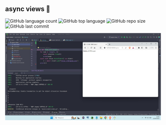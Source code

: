 ## async views :snake:

![GitHub language count](https://img.shields.io/github/languages/count/adilsonmicuim/async-views)
![GitHub top language](https://img.shields.io/github/languages/top/adilsonmicuim/async-views)
![GitHub repo size](https://img.shields.io/github/repo-size/adilsonmicuim/async-views)
![GitHub last commit](https://img.shields.io/github/last-commit/adilsonmicuim/async-views)

<img src=".github/activity.jpg">
